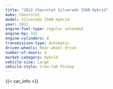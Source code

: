 ```yaml
---
title: "2012 Chevrolet Silverado 1500 Hybrid"
make: Chevrolet
model: Silverado 1500 Hybrid
year: 2012
engine-fuel-type: regular unleaded
engine-hp: 332
engine-cylinders: 8
transmission-type: Automatic
driven-wheels: Rear wheel drive
number-of-doors: 4
market-category: Hybrid
vehicle-size: Large
vehicle-style: Crew Cab Pickup
---
```


{{< car_info >}}
